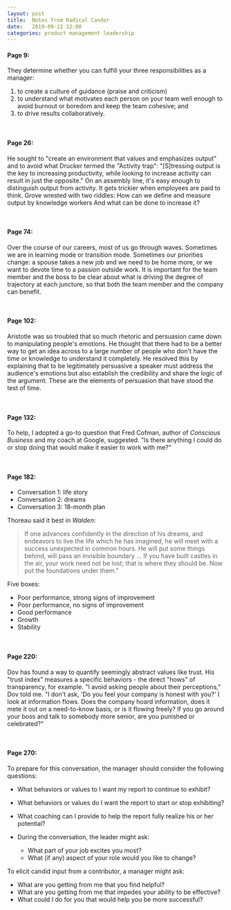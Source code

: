 ```yaml
---
layout: post
title:  Notes from Radical Candor
date:   2019-09-12 12:00
categories: product management leadership
---
```


#### Page 9: ###
They determine whether you can fulfill your three responsibilities as a manager:
1. to create a culture of guidance (praise and criticism)
1. to understand what motivates each person on your team well enough to avoid burnout or boredom and keep the team cohesive; and
1. to drive results collaboratively.

<br>

#### Page 26: ###
He sought to "create an environment that values and emphasizes output" and to avoid what Drucker termed the "Activity trap": "[S]tressing output is the key to increasing productivity, while looking to increase activity can result in just the opposite." On an assembly line, it's easy enough to distinguish output from activity. It gets trickier when employees are paid to think. Grove wrested with two riddles: How can we define and measure output by knowledge workers And what can be done to increase it?

<br>

#### Page 74: ###
Over the course of our careers, most of us go through waves. Sometimes we are in learning mode or transition mode. Sometimes our priorities change: a spouse takes a new job and we need to be home more, or we want to devote time to a passion outside work. It is important for the team member and the boss to be clear about what is driving the degree of trajectory at each juncture, so that both the team member and the company can benefit.

<br>

#### Page 102: ###
Aristotle was so troubled that so much rhetoric and persuasion came down to manipulating people's emotions. He thought that there had to be a better way to get an idea across to a large number of people who don't have the time or knowledge to understand it completely. He resolved this by explaining that to be legitimately persuasive a speaker must address the audience's emotions but also establish the credibility and share the logic of the argument. These are the elements of persuasion that have stood the test of time.

<br>

#### Page 132: ###

To help, I adopted a go-to question that Fred Cofman, author of _Conscious Business_ and my coach at Google, suggested. "Is there anything I could do or stop doing that would make it easier to work with me?"

<br>

#### Page 182: ###

* Conversation 1: life story
* Conversation 2: dreams
* Conversation 3: 18-month plan

Thoreau said it best in _Walden_:
> If one advances confidently in the direction of his dreams, and endeavors to live the life which he has imagined, he will meet with a success unexpected in common hours. He will put some things behind, will pass an invisible boundary ... If you have built castles in the air, your work need not be lost; that is where they should be. Now put the foundations under them."

Five boxes:
* Poor performance, strong signs of improvement
* Poor performance, no signs of improvement
* Good performance
* Growth
* Stability

<br>

#### Page 220: ###

Dov has found a way to quantify seemingly abstract values like trust. His "trust index" measures a specific behaviors - the direct "hows" of transparency, for example. "I avoid asking people about their perceptions," Dov told me. "I don't ask, 'Do you feel your company is honest with you?' I look at information flows. Does the company hoard information, does it mete it out on a need-to-know basis, or is it flowing freely? If you go around your boss and talk to somebody more senior, are you punished or celebrated?"

<br>

#### Page 270: ###

To prepare for this conversation, the manager should consider the following questions:
* What behaviors or values to I want my report to continue to exhibit?
* What behaviors or values do I want the report to start or stop exhibiting?
* What coaching can I provide to help the report fully realize his or her potential?
* During the conversation, the leader might ask:

  * What part of your job excites you most?
  * What (if any) aspect of your role would you like to change?

To elicit candid input from a contributor, a manager might ask:
* What are you getting from me that you find helpful?
* What are you getting from me that impedes your ability to be effective?
* What could I do for you that would help you be more successful?

<br>